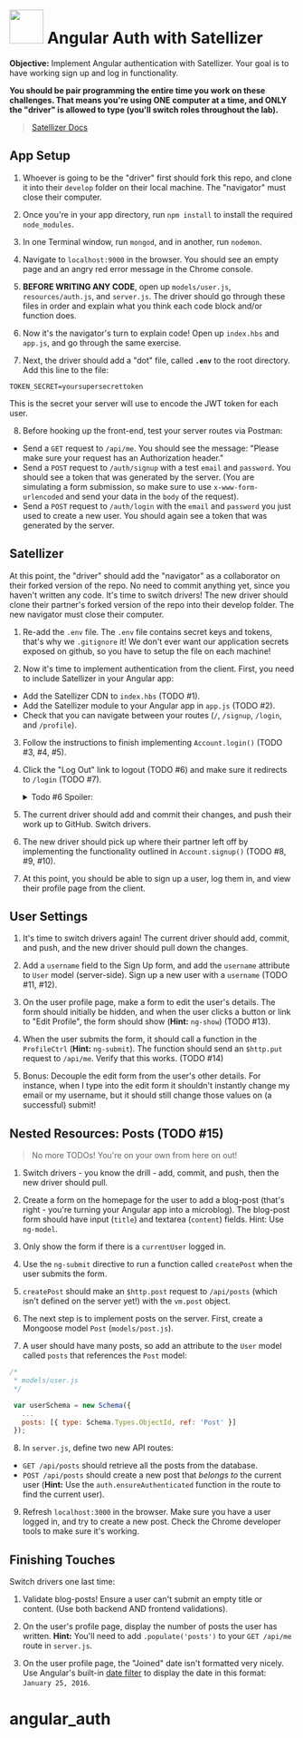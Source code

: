 # <img src="https://cloud.githubusercontent.com/assets/7833470/10899314/63829980-8188-11e5-8cdd-4ded5bcb6e36.png" height="60"> Angular Auth with Satellizer

**Objective:** Implement Angular authentication with Satellizer. Your goal is to have working sign up and log in functionality.

**You should be pair programming the entire time you work on these challenges. That means you're using ONE computer at a time, and ONLY the "driver" is allowed to type (you'll switch roles throughout the lab).**

> <a href="https://github.com/sahat/satellizer#authloginuser-options" target="_blank">Satellizer Docs</a>

## App Setup

1. Whoever is going to be the "driver" first should fork this repo, and clone it into their `develop` folder on their local machine. The "navigator" must close their computer.

2. Once you're in your app directory, run `npm install` to install the required `node_modules`.

3. In one Terminal window, run `mongod`, and in another, run `nodemon`.

4. Navigate to `localhost:9000` in the browser. You should see an empty page and an angry red error message in the Chrome console.

5. **BEFORE WRITING ANY CODE**, open up `models/user.js`, `resources/auth.js`, and `server.js`. The driver should go through these files in order and explain what you think each code block and/or function does.

6. Now it's the navigator's turn to explain code! Open up `index.hbs` and `app.js`, and go through the same exercise.

7. Next, the driver should add a "dot" file, called **`.env`** to the root directory. Add this line to the file:

  ```
  TOKEN_SECRET=yoursupersecrettoken
  ```

  This is the secret your server will use to encode the JWT token for each user.

8. Before hooking up the front-end, test your server routes via Postman:
  * Send a `GET` request to `/api/me`. You should see the message: "Please make sure your request has an Authorization header."
  * Send a `POST` request to `/auth/signup` with a test `email` and `password`. You should see a token that was generated by the server. (You are simulating a form submission, so make sure to use `x-www-form-urlencoded` and send your data in the `body` of the request).
  * Send a `POST` request to `/auth/login` with the `email` and `password` you just used to create a new user. You should again see a token that was generated by the server.

## Satellizer

At this point, the "driver" should add the "navigator" as a collaborator on their forked version of the repo. No need to commit anything yet, since you haven't written any code. It's time to switch drivers! The new driver should clone their partner's forked version of the repo into their develop folder. The new navigator must close their computer.

1. Re-add the `.env` file. The `.env` file contains secret keys and tokens, that's why we `.gitignore` it! We don't ever want our application secrets exposed on github, so you have to setup the file on each machine!

2. Now it's time to implement authentication from the client. First, you need to include Satellizer in your Angular app:
  * Add the Satellizer CDN to `index.hbs` (TODO #1).
  * Add the Satellizer module to your Angular app in `app.js` (TODO #2).
  * Check that you can navigate between your routes (`/`, `/signup`, `/login`, and `/profile`).

3. Follow the instructions to finish implementing `Account.login()` (TODO #3, #4, #5).

4. Click the "Log Out" link to logout (TODO #6) and make sure it redirects to `/login` (TODO #7).
    
    <details><summary>Todo #6 Spoiler:</summary>
    ```js
    return (
        $auth
          .logout() // delete token https://github.com/sahat/satellizer#authlogout
          .then(function() {
            self.user = null;
          })
    )
    ```  
    </details>

5. The current driver should add and commit their changes, and push their work up to GitHub. Switch drivers.

6. The new driver should pick up where their partner left off by implementing the functionality outlined in `Account.signup()` (TODO #8, #9, #10).

7. At this point, you should be able to sign up a user, log them in, and view their profile page from the client.

## User Settings

1. It's time to switch drivers again! The current driver should add, commit, and push, and the new driver should pull down the changes.

2. Add a `username` field to the Sign Up form, and add the `username` attribute to `User` model (server-side). Sign up a new user with a `username` (TODO #11, #12).

3. On the user profile page, make a form to edit the user's details. The form should initially be hidden, and when the user clicks a button or link to "Edit Profile", the form should show (**Hint:** `ng-show`) (TODO #13).

4. When the user submits the form, it should call a function in the `ProfileCtrl` (**Hint:** `ng-submit`). The function should send an `$http.put` request to `/api/me`. Verify that this works. (TODO #14)

5. Bonus: Decouple the edit form from the user's other details. For instance, when I type into the edit form it shouldn't instantly change my email or my username, but it should still change those values on (a successful) submit!

## Nested Resources: Posts (TODO #15)
> No more TODOs! You're on your own from here on out!

1. Switch drivers - you know the drill - add, commit, and push, then the new driver should pull.

2. Create a form on the homepage for the user to add a blog-post (that's right - you're turning your Angular app into a microblog). The blog-post form should have input (`title`) and textarea (`content`) fields. Hint: Use `ng-model`.

3. Only show the form if there is a `currentUser` logged in.

4. Use the `ng-submit` directive to run a function called `createPost` when the user submits the form.

5. `createPost` should make an `$http.post` request to `/api/posts` (which isn't defined on the server yet!) with the `vm.post` object.

6. The next step is to implement posts on the server. First, create a Mongoose model `Post` (`models/post.js`).

7. A user should have many posts, so add an attribute to the `User` model called `posts` that references the `Post` model:

  ```js
  /*
   * models/user.js
   */

   var userSchema = new Schema({
     ...
     posts: [{ type: Schema.Types.ObjectId, ref: 'Post' }]
   });
  ```

8. In `server.js`, define two new API routes:
  * `GET /api/posts` should retrieve all the posts from the database.
  * `POST /api/posts` should create a new post that *belongs to* the current user (**Hint:** Use the `auth.ensureAuthenticated` function in the route to find the current user).

9. Refresh `localhost:3000` in the browser. Make sure you have a user logged in, and try to create a new post. Check the Chrome developer tools to make sure it's working.

## Finishing Touches

Switch drivers one last time:

1. Validate blog-posts! Ensure a user can't submit an empty title or content. (Use both backend AND frontend validations).

2. On the user's profile page, display the number of posts the user has written. **Hint:** You'll need to add `.populate('posts')` to your `GET /api/me` route in `server.js`.

3. On the user profile page, the "Joined" date isn't formatted very nicely. Use Angular's built-in <a href="https://docs.angularjs.org/api/ng/filter/date" target="_blank">date filter</a> to display the date in this format: `January 25, 2016`.
# angular_auth
